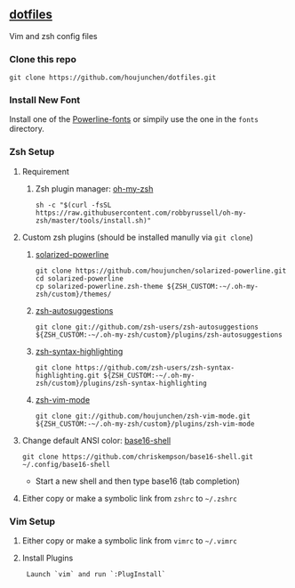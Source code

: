 ## [dotfiles](https://github.com/houjunchen/dotfiles)

Vim and zsh config files

### Clone this repo

```shell
git clone https://github.com/houjunchen/dotfiles.git
```

### Install New Font

Install one of the [Powerline-fonts](https://github.com/powerline/fonts) or simpily use the one in the `fonts` directory.

### Zsh Setup

1. Requirement
   1. Zsh plugin manager: [oh-my-zsh](https://github.com/robbyrussell/oh-my-zsh)

      ```shell
      sh -c "$(curl -fsSL https://raw.githubusercontent.com/robbyrussell/oh-my-zsh/master/tools/install.sh)"
      ```

2. Custom zsh plugins (should be installed manully via `git clone`)
   1. [solarized-powerline](https://github.com/houjunchen/solarized-powerline)

      ```shell
      git clone https://github.com/houjunchen/solarized-powerline.git
      cd solarized-powerline
      cp solarized-powerline.zsh-theme ${ZSH_CUSTOM:-~/.oh-my-zsh/custom}/themes/
      ```

   2. [zsh-autosuggestions](https://github.com/zsh-users/zsh-autosuggestions)

        ```shell
        git clone git://github.com/zsh-users/zsh-autosuggestions ${ZSH_CUSTOM:-~/.oh-my-zsh/custom}/plugins/zsh-autosuggestions
        ```

   3. [zsh-syntax-highlighting](https://github.com/zsh-users/zsh-syntax-highlighting)

        ```shell
        git clone https://github.com/zsh-users/zsh-syntax-highlighting.git ${ZSH_CUSTOM:-~/.oh-my-zsh/custom}/plugins/zsh-syntax-highlighting
        ```

   4. [zsh-vim-mode](https://github.com/houjunchen/zsh-vim-mode)

        ```shell
        git clone git://github.com/houjunchen/zsh-vim-mode.git ${ZSH_CUSTOM:-~/.oh-my-zsh/custom}/plugins/zsh-vim-mode
        ```

3. Change default ANSI color: [base16-shell](https://github.com/chriskempson/base16-shell)

   ```shell
   git clone https://github.com/chriskempson/base16-shell.git ~/.config/base16-shell
   ```

   * Start a new shell and then type base16 (tab completion)

4. Either copy or make a symbolic link from `zshrc` to `~/.zshrc`

### Vim Setup

1. Either copy or make a symbolic link from `vimrc` to `~/.vimrc`

2. Install Plugins

   ```shell
    Launch `vim` and run `:PlugInstall`
   ```
